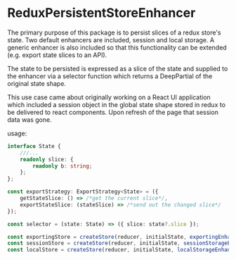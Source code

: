 # ReduxPersistentStoreEnhancer

The primary purpose of this package is to persist slices of a redux store's state.  Two default enhancers are included, session and local storage.  A generic enhancer is also included so that this functionality can be extended (e.g. export state slices to an API).

The state to be persisted is expressed as a slice of the state and supplied to the enhancer via a selector function which returns a DeepPartial of the original state shape.

This use case came about originally working on a React UI application which included a session object in the global state shape stored in redux to be delivered to react components.  Upon refresh of the page that session data was gone.

usage:
```typescript
interface State {
    ///...
    readonly slice: {
        readonly b: string;
    };
};

const exportStrategy: ExportStrategy<State> = ({
    getStateSlice: () => /*get the current slice*/,
    exportStateSlice: (stateSlice) => /*send out the changed slice*/
});

const selector = (state: State) => ({ slice: state?.slice });

const exportingStore = createStore(reducer, initialState, exportingEnhancer(selector, exportStrategy));
const sessionStore = createStore(reducer, initialState, sessionStorageEnhancer(selector));
const localStore = createStore(reducer, initialState, localStorageEnhancer(selector));
```